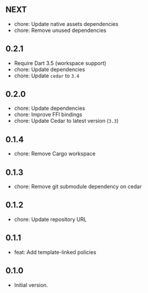 ## NEXT

- chore: Update native assets dependencies
- chore: Remove unused dependencies

## 0.2.1

- Require Dart 3.5 (workspace support)
- chore: Update dependencies
- chore: Update `cedar` to `3.4`

## 0.2.0

- chore: Update dependencies
- chore: Improve FFI bindings
- chore: Update Cedar to latest version (`3.3`)

## 0.1.4

- chore: Remove Cargo workspace

## 0.1.3

- chore: Remove git submodule dependency on cedar

## 0.1.2

- chore: Update repository URL

## 0.1.1

- feat: Add template-linked policies

## 0.1.0

- Initial version.
